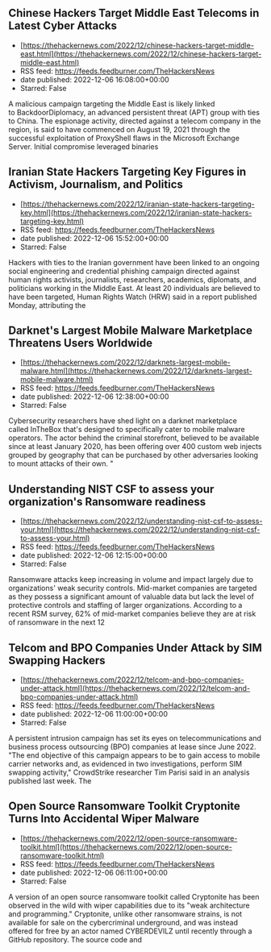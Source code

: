 ## Chinese Hackers Target Middle East Telecoms in Latest Cyber Attacks
 - [https://thehackernews.com/2022/12/chinese-hackers-target-middle-east.html](https://thehackernews.com/2022/12/chinese-hackers-target-middle-east.html)
 - RSS feed: https://feeds.feedburner.com/TheHackersNews
 - date published: 2022-12-06 16:08:00+00:00
 - Starred: False

A malicious campaign targeting the Middle East is likely linked to BackdoorDiplomacy, an advanced persistent threat (APT) group with ties to China.
The espionage activity, directed against a telecom company in the region, is said to have commenced on August 19, 2021 through the successful exploitation of ProxyShell flaws in the Microsoft Exchange Server.
Initial compromise leveraged binaries

## Iranian State Hackers Targeting Key Figures in Activism, Journalism, and Politics
 - [https://thehackernews.com/2022/12/iranian-state-hackers-targeting-key.html](https://thehackernews.com/2022/12/iranian-state-hackers-targeting-key.html)
 - RSS feed: https://feeds.feedburner.com/TheHackersNews
 - date published: 2022-12-06 15:52:00+00:00
 - Starred: False

Hackers with ties to the Iranian government have been linked to an ongoing social engineering and credential phishing campaign directed against human rights activists, journalists, researchers, academics, diplomats, and politicians working in the Middle East.
At least 20 individuals are believed to have been targeted, Human Rights Watch (HRW) said in a report published Monday, attributing the

## Darknet's Largest Mobile Malware Marketplace Threatens Users Worldwide
 - [https://thehackernews.com/2022/12/darknets-largest-mobile-malware.html](https://thehackernews.com/2022/12/darknets-largest-mobile-malware.html)
 - RSS feed: https://feeds.feedburner.com/TheHackersNews
 - date published: 2022-12-06 12:38:00+00:00
 - Starred: False

Cybersecurity researchers have shed light on a darknet marketplace called InTheBox that's designed to specifically cater to mobile malware operators.
The actor behind the criminal storefront, believed to be available since at least January 2020, has been offering over 400 custom web injects grouped by geography that can be purchased by other adversaries looking to mount attacks of their own.
"

## Understanding NIST CSF to assess your organization's Ransomware readiness
 - [https://thehackernews.com/2022/12/understanding-nist-csf-to-assess-your.html](https://thehackernews.com/2022/12/understanding-nist-csf-to-assess-your.html)
 - RSS feed: https://feeds.feedburner.com/TheHackersNews
 - date published: 2022-12-06 12:15:00+00:00
 - Starred: False

Ransomware attacks keep increasing in volume and impact largely due to organizations' weak security controls. Mid-market companies are targeted as they possess a significant amount of valuable data but lack the level of protective controls and staffing of larger organizations.
According to a recent RSM survey, 62% of mid-market companies believe they are at risk of ransomware in the next 12

## Telcom and BPO Companies Under Attack by SIM Swapping Hackers
 - [https://thehackernews.com/2022/12/telcom-and-bpo-companies-under-attack.html](https://thehackernews.com/2022/12/telcom-and-bpo-companies-under-attack.html)
 - RSS feed: https://feeds.feedburner.com/TheHackersNews
 - date published: 2022-12-06 11:00:00+00:00
 - Starred: False

A persistent intrusion campaign has set its eyes on telecommunications and business process outsourcing (BPO) companies at lease since June 2022.
"The end objective of this campaign appears to be to gain access to mobile carrier networks and, as evidenced in two investigations, perform SIM swapping activity," CrowdStrike researcher Tim Parisi said in an analysis published last week.
The

## Open Source Ransomware Toolkit Cryptonite Turns Into Accidental Wiper Malware
 - [https://thehackernews.com/2022/12/open-source-ransomware-toolkit.html](https://thehackernews.com/2022/12/open-source-ransomware-toolkit.html)
 - RSS feed: https://feeds.feedburner.com/TheHackersNews
 - date published: 2022-12-06 06:11:00+00:00
 - Starred: False

A version of an open source ransomware toolkit called Cryptonite has been observed in the wild with wiper capabilities due to its "weak architecture and programming."
Cryptonite, unlike other ransomware strains, is not available for sale on the cybercriminal underground, and was instead offered for free by an actor named CYBERDEVILZ until recently through a GitHub repository. The source code and
